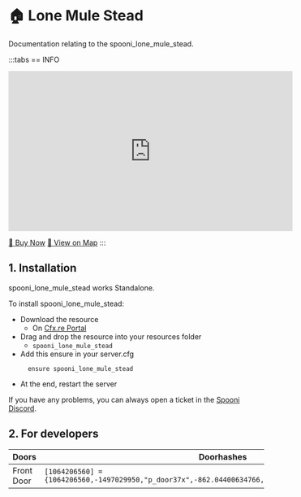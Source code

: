 # 🏠 Lone Mule Stead
Documentation relating to the spooni_lone_mule_stead.

:::tabs
== INFO
<iframe width="560" height="315" src="https://www.youtube.com/embed/vxF2CTbFOc0" frameborder="0" allow="accelerometer; autoplay; clipboard-write; encrypted-media; gyroscope; picture-in-picture; web-share" allowfullscreen></iframe>

<a href="https://spooni-mapping.tebex.io/package/6132968" class="button-buy">🛒 Buy Now</a>
<a href="https://spooni.de/rdr2/?m=house103" class="button-map">📍 View on Map</a>
:::

## 1. Installation
spooni_lone_mule_stead works Standalone.  

To install spooni_lone_mule_stead:
- Download the resource
  - On [Cfx.re Portal](https://portal.cfx.re/)
- Drag and drop the resource into your resources folder
  - `spooni_lone_mule_stead`
- Add this ensure in your server.cfg
  ```
    ensure spooni_lone_mule_stead
  ```
- At the end, restart the server

If you have any problems, you can always open a ticket in the [Spooni Discord](https://discord.gg/spooni).

## 2. For developers
| Doors                     | Doorhashes
|---------------------------|----------------------------------------------------------------------------------|
| Front Door                | `[1064206560] = {1064206560,-1497029950,"p_door37x",-862.04400634766,-748.65698242188,58.869998931885}`